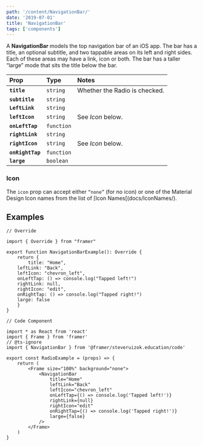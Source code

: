 ```yaml
---
path: '/content/NavigationBar/'
date: '2019-07-01'
title: 'NavigationBar'
tags: ['components']
---
```


A **NavigationBar** models the top navigation bar of an iOS app. The bar has a
title, an optional subtitle, and two tappable areas on its left and right sides.
Each of these areas may have a link, icon or both. The bar has a taller “large”
mode that sits the title below the bar.

| Prop             | Type       | Notes                         |
| :--------------- | :--------- | :---------------------------- |
| **`title`**      | `string`   | Whether the Radio is checked. |
| **`subtitle`**   | `string`   |                               |
| **`LeftLink`**   | `string`   |                               |
| **`leftIcon`**   | `string`   | See _Icon_ below.             |
| **`onLeftTap`**  | `function` |                               |
| **`rightLink`**  | `string`   |                               |
| **`rightIcon`**  | `string`   | See _Icon_ below.             |
| **`onRightTap`** | `function` |                               |
| **`large`**      | `boolean`  |                               |

### Icon

The `icon` prop can accept either `“none”` (for no icon) or one of the Material
Design Icon names from the list of [Icon Names[(docs/IconNames/).

## Examples

```tsx
// Override

import { Override } from "framer"

export function NavigationBarExample(): Override {
	return {
		title: "Home",
    leftLink: "Back",
    leftIcon: "chevron_left",
    onLeftTap: () => console.log("Tapped left!")
    rightLink: null,
    rightIcon: "edit",
    onRightTap: () => console.log("Tapped right!")
  	large: false
	}
}
```

```tsx
// Code Component

import * as React from 'react'
import { Frame } from 'framer'
// @ts-ignore
import { NavigationBar } from '@framer/steveruizok.education/code'

export const RadioExample = (props) => {
	return (
		<Frame size="100%" background="none">
			<NavigationBar
				title="Home"
				leftLink="Back"
				leftIcon="chevron_left"
				onLeftTap={() => console.log('Tapped left!')}
				rightLink={null}
				rightIcon="edit"
				onRightTap={() => console.log('Tapped right!')}
				large={false}
			/>
		</Frame>
	)
}
```
